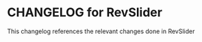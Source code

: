CHANGELOG for RevSlider
========================

This changelog references the relevant changes done in RevSlider
